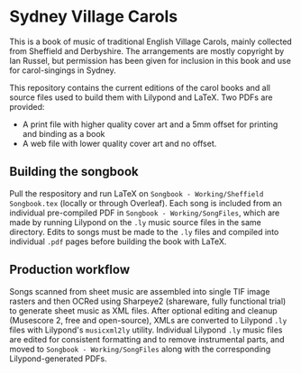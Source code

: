 # Sydney Village Carols
This is a book of music of traditional English Village Carols, mainly collected from Sheffield and Derbyshire. The arrangements are mostly copyright by Ian Russel, but permission has been given for inclusion in this book and use for carol-singings in Sydney.

This repository contains the current editions of the carol books and all source files used to build them with Lilypond and LaTeX. Two PDFs are provided: 
* A print file with higher quality cover art and a 5mm offset for printing and binding as a book
* A web file with lower quality cover art and no offset.

## Building the songbook
Pull the respository and run LaTeX on `Songbook - Working/Sheffield Songbook.tex` (locally or through Overleaf). Each song is included from an individual pre-compiled PDF in `Songbook - Working/SongFiles`, which are made by running Lilypond on the `.ly` music source files in the same directory. 
Edits to songs must be made to the `.ly` files and compiled into individual `.pdf` pages before building the book with LaTeX.

## Production workflow
Songs scanned from sheet music are assembled into single TIF image rasters and then OCRed using Sharpeye2 (shareware, fully functional trial) to generate sheet music as XML files. After optional editing and cleanup (Musescore 2, free and open-source), XMLs are converted to Lilypond `.ly` files with  Lilypond's `musicxml2ly` utility. Individual Lilypond `.ly` music files are edited for consistent formatting and to remove instrumental parts, and moved to `Songbook - Working/SongFiles` along with the corresponding Lilypond-generated PDFs.
